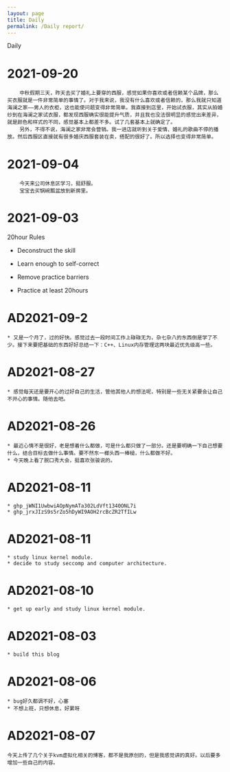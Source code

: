 ```yaml
---
layout: page
title: Daily
permalink: /Daily report/
---
```

Daily
<!--more-->



# 2021-09-20

```
	中秋假期三天，昨天去买了婚礼上要穿的西服，感觉如果你喜欢或者信赖某个品牌，那么买衣服就是一件非常简单的事情了。对于我来说，我没有什么喜欢或者信赖的，那么我就只知道海澜之家——男人的衣柜，这也能使问题变得非常简单。我直接到店里，开始试衣服，其实从拍婚纱到在海澜之家试衣服，都发现西服确实很能提升气质，并且我也没法很明显的感觉出来差异，就是颜色和样式的不同，感觉基本上都差不多。试了几套基本上就确定了。
	另外，不得不说，海澜之家非常会营销。我一进店就听到关于爱情、婚礼的歌曲不停的播放。然后西服区直接就有很多婚庆西服套装在卖，搭配的很好了。所以选择也变得非常简单。
```



# 2021-09-04

```
	今天来公司休息区学习，挺舒服。
	宝宝去买锅碗瓢盆放到新房里。
```

# 2021-09-03

20hour Rules

- Deconstruct the skill

-  Learn enough to self-correct 

- Remove practice barriers 

- Practice at least 20hours

  

# AD2021-09-2
	* 又是一个月了，过的好快。感觉过去一段时间工作上碌碌无为，杂七杂八的东西倒是学了不少。接下来要把基础的东西好好总结一下：C++、Linux内存管理这两块最近优先级高一些。


# AD2021-08-27
	* 感觉每天还是要开心的过好自己的生活，管他其他人的想法呢，特别是一些无关紧要会让自己不开心的事情。随他去吧。

# AD2021-08-26
	* 最近心情不是很好，老是想着什么都做，可是什么都只做了一部分。还是要明确一下自己想要什么，结合目标去做什么事情。要不然东一榔头西一棒槌，什么都做不好。
	* 今天晚上看了脱口秀大会，挺喜欢张骏说的。

# AD2021-08-11
	* 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
	* 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


# AD2021-08-11
	* study linux kernel module.
	* decide to study seccomp and computer architecture. 

# AD2021-08-10
	* get up early and study linux kernel module. 

# AD2021-08-03
	* build this blog 

# AD2021-08-06
	* bug好久都调不好，心塞
	* 不想上班，只想休息，好累呀

# AD2021-08-07
	今天上传了几个关于kvm虚拟化相关的博客，都不是我原创的，但是我感觉讲的真好。以后要多增加一些自己的内容。


​	
